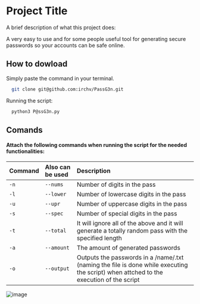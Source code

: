 
# Project Title

A brief description of what this project does: 

A very easy to use and for some people useful tool for generating secure passwords so your accounts can be safe online. 



## How to dowload 
Simply paste the command in your terminal. 
```bash
  git clone git@github.com:irchv/PassG3n.git
```
Running the script:
    
```bash
  python3 P@ssG3n.py
```
## Comands 

#### Attach the following commands when running the script for the needed functionalities:



| Command | Also can be used     | Description                |
| :-------- | :------- | :------------------------- |
| `-n` | `--nums` | Number of digits in the pass |
| `-l` | `--lower` | Number of lowercase digits in the pass |
| `-u` | `--upr` |Number of uppercase digits in the pass |
| `-s` | `--spec` | Number of special digits in the pass |
| `-t` | `--total` | It will ignore all of the above and it will generate a totally random pass with the specified length |
| `-a` | `--amount` | The amount of generated passwords |
| `-o` | `--output` | Outputs the passwords in a /name/.txt (naming the file is done while executing the script) when attched to the execution of the script |



![image](https://github.com/irchv/PassG3n/assets/100216301/744f96b6-8c6c-4187-81da-14f91e4b48aa)





